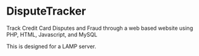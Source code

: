 # DisputeTracker
Track Credit Card Disputes and Fraud through a web based website using PHP, HTML, Javascript, and MySQL

This is designed for a LAMP server.
